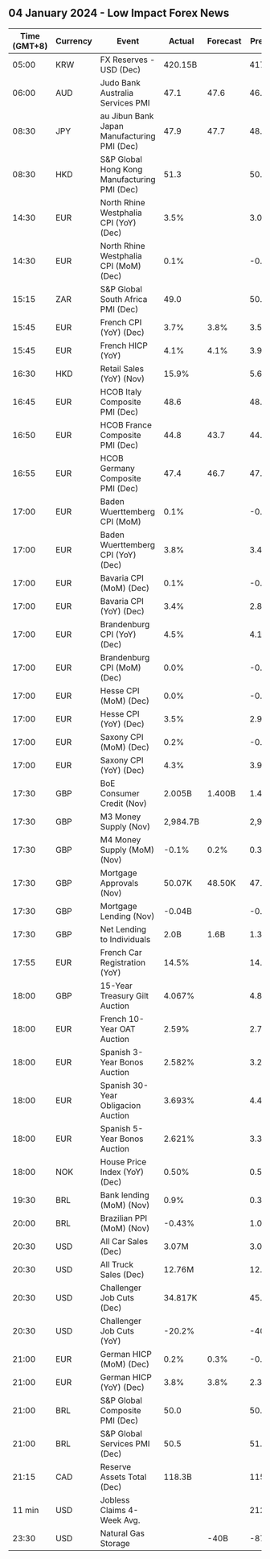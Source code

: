 ## 04 January 2024 - Low Impact Forex News

| Time (GMT+8) | Currency | Event | Actual | Forecast | Previous |
|------|----------|-------|--------|----------|----------|
| 05:00 | KRW | FX Reserves - USD (Dec) | 420.15B |  | 417.08B |
| 06:00 | AUD | Judo Bank Australia Services PMI | 47.1 | 47.6 | 46.0 |
| 08:30 | JPY | au Jibun Bank Japan Manufacturing PMI (Dec) | 47.9 | 47.7 | 48.3 |
| 08:30 | HKD | S&P Global Hong Kong Manufacturing PMI (Dec) | 51.3 |  | 50.1 |
| 14:30 | EUR | North Rhine Westphalia CPI (YoY) (Dec) | 3.5% |  | 3.0% |
| 14:30 | EUR | North Rhine Westphalia CPI (MoM) (Dec) | 0.1% |  | -0.3% |
| 15:15 | ZAR | S&P Global South Africa PMI (Dec) | 49.0 |  | 50.0 |
| 15:45 | EUR | French CPI (YoY) (Dec) | 3.7% | 3.8% | 3.5% |
| 15:45 | EUR | French HICP (YoY) | 4.1% | 4.1% | 3.9% |
| 16:30 | HKD | Retail Sales (YoY) (Nov) | 15.9% |  | 5.6% |
| 16:45 | EUR | HCOB Italy Composite PMI (Dec) | 48.6 |  | 48.1 |
| 16:50 | EUR | HCOB France Composite PMI (Dec) | 44.8 | 43.7 | 44.6 |
| 16:55 | EUR | HCOB Germany Composite PMI (Dec) | 47.4 | 46.7 | 47.8 |
| 17:00 | EUR | Baden Wuerttemberg CPI (MoM) | 0.1% |  | -0.3% |
| 17:00 | EUR | Baden Wuerttemberg CPI (YoY) (Dec) | 3.8% |  | 3.4% |
| 17:00 | EUR | Bavaria CPI (MoM) (Dec) | 0.1% |  | -0.4% |
| 17:00 | EUR | Bavaria CPI (YoY) (Dec) | 3.4% |  | 2.8% |
| 17:00 | EUR | Brandenburg CPI (YoY) (Dec) | 4.5% |  | 4.1% |
| 17:00 | EUR | Brandenburg CPI (MoM) (Dec) | 0.0% |  | -0.3% |
| 17:00 | EUR | Hesse CPI (MoM) (Dec) | 0.0% |  | -0.4% |
| 17:00 | EUR | Hesse CPI (YoY) (Dec) | 3.5% |  | 2.9% |
| 17:00 | EUR | Saxony CPI (MoM) (Dec) | 0.2% |  | -0.3% |
| 17:00 | EUR | Saxony CPI (YoY) (Dec) | 4.3% |  | 3.9% |
| 17:30 | GBP | BoE Consumer Credit (Nov) | 2.005B | 1.400B | 1.411B |
| 17:30 | GBP | M3 Money Supply (Nov) | 2,984.7B |  | 2,987.0B |
| 17:30 | GBP | M4 Money Supply (MoM) (Nov) | -0.1% | 0.2% | 0.3% |
| 17:30 | GBP | Mortgage Approvals (Nov) | 50.07K | 48.50K | 47.89K |
| 17:30 | GBP | Mortgage Lending (Nov) | -0.04B |  | -0.08B |
| 17:30 | GBP | Net Lending to Individuals | 2.0B | 1.6B | 1.3B |
| 17:55 | EUR | French Car Registration (YoY) | 14.5% |  | 14.0% |
| 18:00 | GBP | 15-Year Treasury Gilt Auction | 4.067% |  | 4.871% |
| 18:00 | EUR | French 10-Year OAT Auction | 2.59% |  | 2.75% |
| 18:00 | EUR | Spanish 3-Year Bonos Auction | 2.582% |  | 3.245% |
| 18:00 | EUR | Spanish 30-Year Obligacion Auction | 3.693% |  | 4.465% |
| 18:00 | EUR | Spanish 5-Year Bonos Auction | 2.621% |  | 3.334% |
| 18:00 | NOK | House Price Index (YoY) (Dec) | 0.50% |  | 0.50% |
| 19:30 | BRL | Bank lending (MoM) (Nov) | 0.9% |  | 0.3% |
| 20:00 | BRL | Brazilian PPI (MoM) (Nov) | -0.43% |  | 1.07% |
| 20:30 | USD | All Car Sales (Dec) | 3.07M |  | 3.00M |
| 20:30 | USD | All Truck Sales (Dec) | 12.76M |  | 12.34M |
| 20:30 | USD | Challenger Job Cuts (Dec) | 34.817K |  | 45.510K |
| 20:30 | USD | Challenger Job Cuts (YoY) | -20.2% |  | -40.8% |
| 21:00 | EUR | German HICP (MoM) (Dec) | 0.2% | 0.3% | -0.7% |
| 21:00 | EUR | German HICP (YoY) (Dec) | 3.8% | 3.8% | 2.3% |
| 21:00 | BRL | S&P Global Composite PMI (Dec) | 50.0 |  | 50.7 |
| 21:00 | BRL | S&P Global Services PMI (Dec) | 50.5 |  | 51.2 |
| 21:15 | CAD | Reserve Assets Total (Dec) | 118.3B |  | 115.4B |
| 11 min | USD | Jobless Claims 4-Week Avg. |  |  | 212.00K |
| 23:30 | USD | Natural Gas Storage |  | -40B | -87B |

